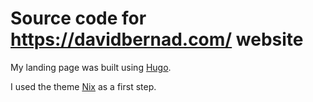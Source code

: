 # Source code for https://davidbernad.com/ website

My landing page was built using [Hugo](https://gohugo.io/).

I used the theme [Nix](https://themes.gohugo.io/hugo-theme-nix/) as a first step.
